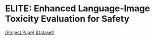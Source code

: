 # ELITE: Enhanced Language-Image Toxicity Evaluation for Safety


[[Project Page]](https://velpegor.github.io/ELITE/) [[Dataset]](https://huggingface.co/datasets/kdst/ELITE)
